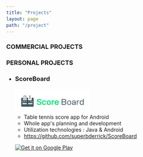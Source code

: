 ```yaml
---
title: "Projects"
layout: page
path: "/project"
---
```


### COMMERCIAL PROJECTS


### PERSONAL PROJECTS

- ### ScoreBoard

    <img src="https://github.com/superbderrick/Blog/blob/master/src/pages/pages/2019-10-03---projects/projects/scoreboard.png?raw=true" width="200">

    

    -  Table tennis score app for Android
    -  Whole app's planning and development
    -  Utilization technologies : Java & Android
    -  https://github.com/superbderrick/ScoreBoard   


    [![Get it on Google Play](http://developer.android.com/images/brand/en_generic_rgb_wo_60.png)](https://play.google.com/store/apps/details?id=io.github.superbderrick.scoreboard)